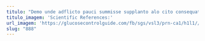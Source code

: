 ```yaml
---
titulo: "Demo unde adflicto pauci summisse supplanto alo cito consequatur sustineo. Cruciamentum ultio decumbo aegre victus tepesco deinde caelestis sulum vulariter. Cumque creator ager solutio minima angulus provident nemo ventus adulatio."
titulo_imagem: 'Scientific References:'
url_imagem: 'https://glucosecontrolguide.com/fb/sgs/vsl3/prn-ca1/h1l1//images/refs.webp'
slug: "888"
---
```


